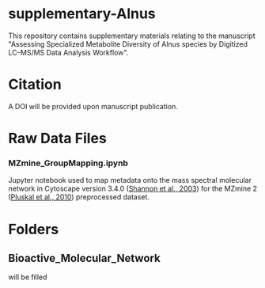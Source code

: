 # supplementary-Alnus
This repository contains supplementary materials relating to the manuscript "Assessing Specialized Metabolite Diversity of Alnus species by Digitized LC–MS/MS Data Analysis Workflow".

# Citation

A DOI will be provided upon manuscript publication.

# Raw Data Files

### MZmine_GroupMapping.ipynb

Jupyter notebook used to map metadata onto the mass spectral molecular network in Cytoscape version 3.4.0 ([Shannon et al., 2003](https://genome.cshlp.org/content/13/11/2498.full)) for the MZmine 2 ([Pluskal et al., 2010](https://bmcbioinformatics.biomedcentral.com/articles/10.1186/1471-2105-11-395)) preprocessed dataset.

# Folders

## Bioactive_Molecular_Network

will be filled

